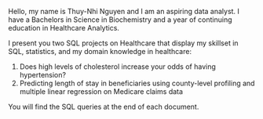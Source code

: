 Hello, my name is Thuy-Nhi Nguyen and I am an aspiring data analyst.
I have a Bachelors in Science in Biochemistry and a year of continuing education in Healthcare Analytics.

I present you two SQL projects on Healthcare that display my skillset in SQL, statistics, and my domain knowledge in healthcare:
1. Does high levels of cholesterol increase your odds of having hypertension?
2. Predicting length of stay in beneficiaries using county-level profiling and multiple linear regression on Medicare claims data

You will find the SQL queries at the end of each document.
